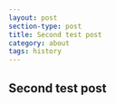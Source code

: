 ```yaml
---
layout: post
section-type: post
title: Second test post
category: about
tags: history
---
```

## Second test post
